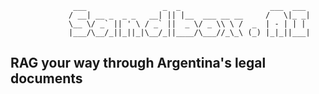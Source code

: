                   ___                 _  _                    ___  ___ 
                 / __| __ _  _ _   __| || |__  ___ __ __     /   \|_ _|
                 \__ \/ _` || ' \ / _` ||  _ \/ _ \\ \ /  _  | - | | | 
                 |___/\__/_||_||_|\__/_||____/\___//_\_\ (_) |_|_||___|          


## RAG your way through Argentina's legal documents
